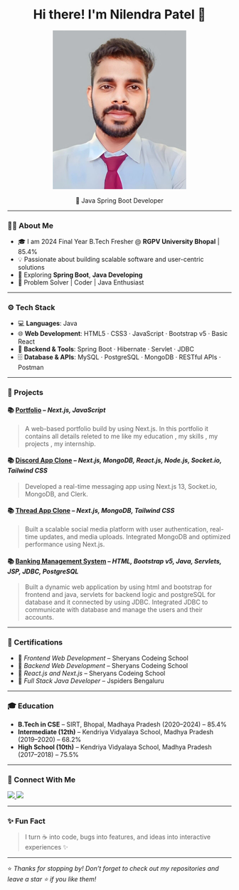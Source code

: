 <h1 align="center">Hi there! I'm Nilendra Patel 👋</h1>

<p align="center">
  <img src="./Nilendra Patel Photo.jpg" width="300" alt="Developer Banner" />
</p>

<p align="center">🚀 Java Spring Boot Developer</p>

---

### 🧑‍💻 About Me

- 🎓 I am 2024 Final Year B.Tech Fresher @ **RGPV University Bhopal** | 85.4%
- 💡 Passionate about building scalable software and user-centric solutions
- 💬 Exploring **Spring Boot**, **Java Developing**
- 🧰 Problem Solver | Coder | Java Enthusiast

---

### ⚙️ Tech Stack

- 💻 **Languages**: Java 
- 🌐 **Web Development**: HTML5 · CSS3 · JavaScript · Bootstrap v5 · Basic React
- 🔧 **Backend & Tools**: Spring Boot · Hibernate · Servlet · JDBC 
- 🗄️ **Database & APIs**: MySQL · PostgreSQL · MongoDB · RESTful APIs · Postman

---

### 🚀 Projects

#### 📚 [Portfolio](https://github.com/nilendrapatel1317/Portfolio-2025) – *Next.js, JavaScript*
> A web-based portfolio build by using Next.js.
> In this portfolio it contains all details releted to me like my education , my skills , my projects , my internship.  

#### 📚 [Discord App Clone](https://github.com/nilendrapatel1317/Discord-Clone-Next.js-App) – *Next.js, MongoDB, React.js, Node.js, Socket.io, Tailwind CSS*
> Developed a real-time messaging app using Next.js 13, Socket.io, MongoDB, and Clerk. 

#### 📚 [Thread App Clone](https://github.com/nilendrapatel1317/Thread-Clone-Next.js-App) – *Next.js, MongoDB, Tailwind CSS*
> Built a scalable social media platform with user authentication, real-time updates, and media uploads. 
> Integrated MongoDB and optimized performance using Next.js.

#### 📚 [Banking Management System](#) – *HTML, Bootstrap v5, Java, Servlets, JSP, JDBC, PostgreSQL*
> Built a dynamic web application by using html and bootstrap for frontend and java, servlets for backend logic and postgreSQL for database and it connected by using JDBC. 
> Integrated JDBC to communicate with database and manage the users and their accounts.  

---

### 📜 Certifications

- 🤖 *Frontend Web Development* – Sheryans Codeing School
- 🤖 *Backend Web Development* – Sheryans Codeing School
- 🤖 *React.js and Next.js* – Sheryans Codeing School
- 🤖 *Full Stack Java Developer* – Jspiders Bengaluru


---

### 🎓 Education

- **B.Tech in CSE** – SIRT, Bhopal, Madhaya Pradesh (2020–2024) – 85.4%
- **Intermediate (12th)** – Kendriya Vidyalaya School, Madhya Pradesh (2019–2020) – 68.2%
- **High School (10th)** – Kendriya Vidyalaya School, Madhya Pradesh (2017–2018) – 75.5%

---

### 🤝 Connect With Me

<p align="left">
  <a href="https://www.linkedin.com/in/nilendrapatel1317/" target="_blank">
    <img src="https://img.shields.io/badge/-LinkedIn-blue?style=flat-square&logo=linkedin" />
  </a>
  <a href="mailto:nilendraatel1317@email.com">
    <img src="https://img.shields.io/badge/-Gmail-red?style=flat-square&logo=gmail&logoColor=white" />
  </a>
</p>

---

### ✨ Fun Fact

> I turn ☕ into code, bugs into features, and ideas into interactive experiences ✨

---

⭐ _Thanks for stopping by! Don’t forget to check out my repositories and leave a star ⭐ if you like them!_
